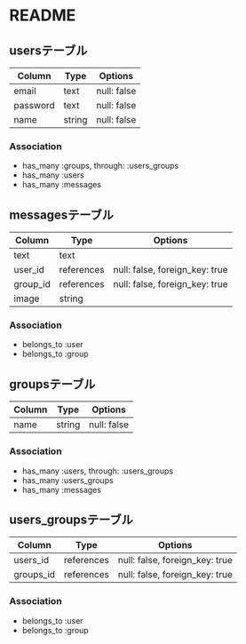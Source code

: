 # README

## usersテーブル

|Column|Type|Options|
|------|----|-------|
|email|text|null: false|
|password|text|null: false|
|name|string|null: false|
### Association
- has_many :groups, through: :users_groups
- has_many :users
- has_many :messages

## messagesテーブル
|Column|Type|Options|
|------|----|-------|
|text|text
|user_id|references|null: false, foreign_key: true|
|group_id|references|null: false, foreign_key: true|
|image|string
### Association
- belongs_to :user
- belongs_to :group

## groupsテーブル
|Column|Type|Options|
|------|----|-------|
|name|string|null: false|
### Association
- has_many :users, through: :users_groups
- has_many :users_groups
- has_many :messages
## users_groupsテーブル
|Column|Type|Options|
|------|----|-------|
|users_id|references|null: false, foreign_key: true|
|groups_id|references|null: false, foreign_key: true|
### Association
- belongs_to :user
- belongs_to :group